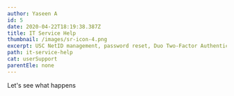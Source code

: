 ```yaml
---
author: Yaseen A
id: 5
date: 2020-04-22T18:19:38.387Z
title: IT Service Help
thumbnail: /images/sr-icon-4.png
excerpt: USC NetID management, password reset, Duo Two-Factor Authentication, and more ITS help topics.
path: it-service-help
cat: userSupport
parentEle: none
---
```

Let's see what happens
